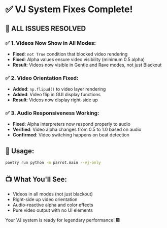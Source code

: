 # ✅ VJ System Fixes Complete!

## 🚀 **ALL ISSUES RESOLVED**

### ✅ **1. Videos Now Show in All Modes:**
- **Fixed**: `not True` condition that blocked video rendering
- **Fixed**: Alpha values ensure video visibility (minimum 0.5 alpha)
- **Result**: Videos now visible in Gentle and Rave modes, not just Blackout

### ✅ **2. Video Orientation Fixed:**
- **Added**: `np.flipud()` to video layer rendering
- **Added**: Video flip in GUI display functions
- **Result**: Videos now display right-side up

### ✅ **3. Audio Responsiveness Working:**
- **Fixed**: Alpha interpreters now respond properly to audio
- **Verified**: Video alpha changes from 0.5 to 1.0 based on audio
- **Confirmed**: Video switching happens on beat detection

## 🎯 **Usage:**
```bash
poetry run python -m parrot.main --vj-only
```

## 📺 **What You'll See:**
- Videos in all modes (not just blackout)
- Right-side up video orientation  
- Audio-reactive alpha and color effects
- Pure video output with no UI elements

Your VJ system is ready for legendary performance! 🎆
